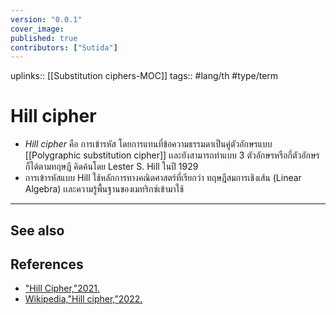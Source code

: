 ```yaml
---
version: "0.0.1"
cover_image:
published: true
contributors: ["Sutida"]
---
```

uplinks:: [[Substitution ciphers-MOC]]
tags:: #lang/th #type/term 

# Hill cipher
- *Hill cipher*  คือ การเข้ารหัส โดยการแทนที่ข้อความธรรมดาเป็นคู่ตัวอักษรแบบ [[Polygraphic substitution cipher]] เเละยังสามารถทำแบบ 3 ตัวอักษรหรือกี่ตัวอักษรก็ได้ตามทฤษฎี คิดค้นโดย Lester S. Hill ในปี 1929
- การเข้ารหัสแบบ Hill ใช้หลักการทางคณิตศาสตร์ที่เรียกว่า ทฤษฎีสมการเชิงเส้น (Linear Algebra) เเละความรู้พื้นฐานของเมทริกซ์เข้ามาใช้ 
---
## See also
## References
- ["Hill Cipher,"2021.](https://www.geeksforgeeks.org/hill-cipher/)
- [Wikipedia,"Hill cipher,"2022.](https://en.wikipedia.org/wiki/Hill_cipher)
